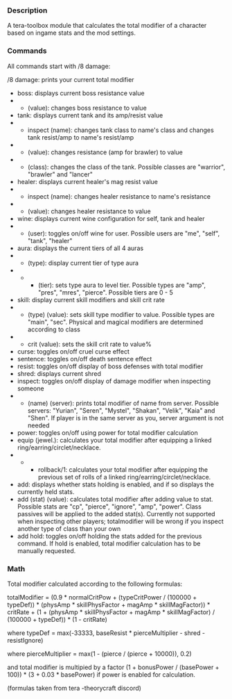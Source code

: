 ### Description
A tera-toolbox module that calculates the total modifier of a character based on ingame stats and the mod settings.

### Commands
All commands start with /8 damage:

/8 damage: prints your current total modifier
- boss: displays current boss resistance value
- - (value): changes boss resistance to value
- tank: displays current tank and its amp/resist value
- - inspect (name): changes tank class to name's class and changes tank resist/amp to name's resist/amp
- - (value): changes resistance (amp for brawler) to value
- - (class): changes the class of the tank. Possible classes are "warrior", "brawler" and "lancer"
- healer: displays current healer's mag resist value
- - inspect (name): changes healer resistance to name's resistance
- - (value): changes healer resistance to value
- wine: displays current wine configuration for self, tank and healer
- - (user): toggles on/off wine for user. Possible users are "me", "self", "tank", "healer"
- aura: displays the current tiers of all 4 auras
- - (type): display current tier of type aura
- - - (tier): sets type aura to level tier. Possible types are "amp", "pres", "mres", "pierce". Possible tiers are 0 - 5
- skill: display current skill modifiers and skill crit rate
- - (type) (value): sets skill type modifier to value. Possible types are "main", "sec". Physical and magical modifiers are determined according to class
- - crit (value): sets the skill crit rate to value%
- curse: toggles on/off cruel curse effect
- sentence: toggles on/off death sentence effect
- resist: toggles on/off display of boss defenses with total modifier
- shred: displays current shred
- inspect: toggles on/off display of damage modifier when inspecting someone
- - (name) (server): prints total modifier of name from server. Possible servers: "Yurian", "Seren", "Mystel", "Shakan", "Velik", "Kaia" and "Shen". If player is in the same server as you, server argument is not needed
- power: toggles on/off using power for total modifier calculation
- equip (jewel.): calculates your total modifier after equipping a linked ring/earring/circlet/necklace.
- - - rollback/1: calculates your total modifier after equipping the previous set of rolls of a linked ring/earring/circlet/necklace.
- add: displays whether stats holding is enabled, and if so displays the currently held stats.
- add (stat) (value): calculates total modifier after adding value to stat. Possible stats are "cp", "pierce", "ignore", "amp", "power". Class passives will be applied to the added stat(s). Currently not supported when inspecting other players; totalmodifier will be wrong if you inspect another type of class than your own
- add hold: toggles on/off holding the stats added for the previous command. If hold is enabled, total modifier calculation has to be manually requested.

### Math

Total modifier calculated according to the following formulas:

totalModifier = (0.9 * normalCritPow + (typeCritPower / (100000 + typeDef)) * (physAmp * skillPhysFactor + magAmp * skillMagFactor)) * critRate + (1 +  (physAmp * skillPhysFactor + magAmp * skillMagFactor) / (100000 + typeDef)) * (1 - critRate)

where typeDef = max(-33333, baseResist * pierceMultiplier - shred - resistIgnore)

where pierceMultiplier = max(1 - (pierce / (pierce + 10000)), 0.2)

and total modifier is multipied by a factor (1 + bonusPower / (basePower + 100)) * (3 + 0.03 * basePower) if power is enabled for calculation.

(formulas taken from tera -theorycraft discord)
